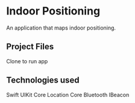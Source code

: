 # Indoor Positioning

An application that maps indoor positioning. 

## Project Files

Clone to run app

## Technologies used

Swift
UIKit
Core Location
Core Bluetooth
IBeacon

